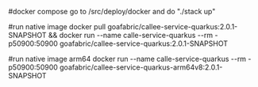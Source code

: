 #docker compose
go to /src/deploy/docker and do "./stack up"

#run native image
docker pull goafabric/callee-service-quarkus:2.0.1-SNAPSHOT && docker run --name calle-service-quarkus --rm -p50900:50900 goafabric/callee-service-quarkus:2.0.1-SNAPSHOT

#run native image arm64
docker run --name calle-service-quarkus --rm -p50900:50900 goafabric/callee-service-quarkus-arm64v8:2.0.1-SNAPSHOT

